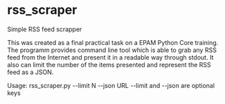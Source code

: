 # rss_scraper
Simple RSS feed scrapper

This was created as a final practical task on a EPAM Python Core training. 
The programm provides command line tool which is able to grab any RSS feed from the Internet and present it in a readable way through stdout. 
It also can limit the number of the items presented and represent the RSS feed as a JSON. 

Usage:
rss_scraper.py --limit N --json URL
--limit and --json are optional keys
